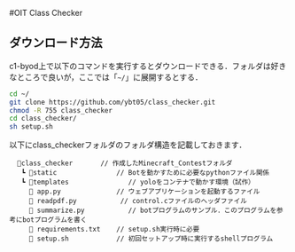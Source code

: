#OIT Class Checker

## ダウンロード方法

c1-byod上で以下のコマンドを実行するとダウンロードできる．フォルダは好きなところで良いが，ここでは「```~/```」に展開するとする．

``` sh
cd ~/
git clone https://github.com/ybt05/class_checker.git
chmod -R 755 class_checker
cd class_checker/
sh setup.sh
```

以下にclass_checkerフォルダのフォルダ構造を記載しておきます．

``` file
  📁class_checker       // 作成したMinecraft_Contestフォルダ
   ┗ 📁static               // Botを動かすために必要なpythonファイル関係
   ┗ 📁templates               // yoloをコンテナで動かす環境（試作）
     📃 app.py              // ウェブアプリケーションを起動するファイル
     📃 readpdf.py           // control.cファイルのヘッダファイル
     📃 summarize.py           // botプログラムのサンプル．このプログラムを参考にbotプログラムを書く
     📃 requirements.txt    // setup.sh実行時に必要
     📃 setup.sh            // 初回セットアップ時に実行するshellプログラム
```
